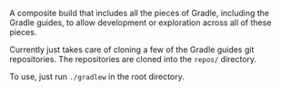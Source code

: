 A composite build that includes all the pieces of Gradle, including the Gradle guides, to allow development or exploration across all of these pieces.

Currently just takes care of cloning a few of the Gradle guides git repositories. The repositories are cloned into the `repos/` directory.

To use, just run `./gradlew` in the root directory.
